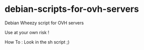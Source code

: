 debian-scripts-for-ovh-servers
==============================

Debian Wheezy script for OVH servers

Use at your own risk !

How To : Look in the sh script ;)
